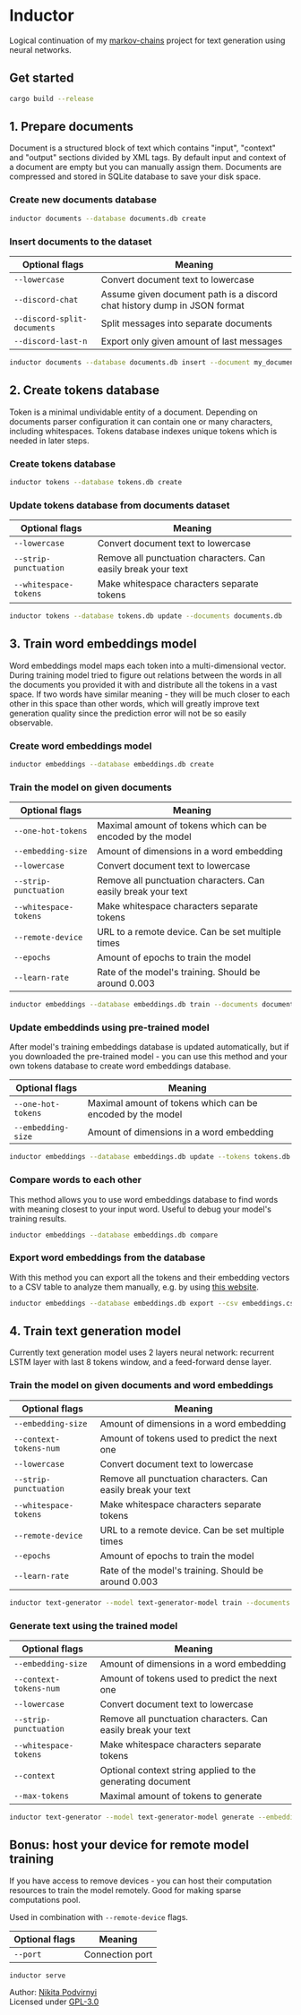 # Inductor

Logical continuation of my [markov-chains](https://github.com/krypt0nn/markov-chains) project for text generation using neural networks.

## Get started

```bash
cargo build --release
```

## 1. Prepare documents

Document is a structured block of text which contains "input", "context" and "output" sections divided by XML tags.
By default input and context of a document are empty but you can manually assign them. Documents are compressed and
stored in SQLite database to save your disk space.

### Create new documents database

```bash
inductor documents --database documents.db create
```

### Insert documents to the dataset

| Optional flags              | Meaning                                                                  |
| --------------------------- | ------------------------------------------------------------------------ |
| `--lowercase`               | Convert document text to lowercase                                       |
| `--discord-chat`            | Assume given document path is a discord chat history dump in JSON format |
| `--discord-split-documents` | Split messages into separate documents                                   |
| `--discord-last-n`          | Export only given amount of last messages                                |

```bash
inductor documents --database documents.db insert --document my_document.txt
```

## 2. Create tokens database

Token is a minimal undividable entity of a document. Depending on documents parser configuration it can contain
one or many characters, including whitespaces. Tokens database indexes unique tokens which is needed in later steps.

### Create tokens database

```bash
inductor tokens --database tokens.db create
```

### Update tokens database from documents dataset

| Optional flags        | Meaning                                                       |
| --------------------- | ------------------------------------------------------------- |
| `--lowercase`         | Convert document text to lowercase                            |
| `--strip-punctuation` | Remove all punctuation characters. Can easily break your text |
| `--whitespace-tokens` | Make whitespace characters separate tokens                    |

```bash
inductor tokens --database tokens.db update --documents documents.db
```

## 3. Train word embeddings model

Word embeddings model maps each token into a multi-dimensional vector. During training model
tried to figure out relations between the words in all the documents you provided it with
and distribute all the tokens in a vast space. If two words have similar meaning - they will
be much closer to each other in this space than other words, which will greatly improve
text generation quality since the prediction error will not be so easily observable.

### Create word embeddings model

```bash
inductor embeddings --database embeddings.db create
```

### Train the model on given documents

| Optional flags        | Meaning                                                       |
| --------------------- | ------------------------------------------------------------- |
| `--one-hot-tokens`    | Maximal amount of tokens which can be encoded by the model    |
| `--embedding-size`    | Amount of dimensions in a word embedding                      |
| `--lowercase`         | Convert document text to lowercase                            |
| `--strip-punctuation` | Remove all punctuation characters. Can easily break your text |
| `--whitespace-tokens` | Make whitespace characters separate tokens                    |
| `--remote-device`     | URL to a remote device. Can be set multiple times             |
| `--epochs`            | Amount of epochs to train the model                           |
| `--learn-rate`        | Rate of the model's training. Should be around 0.003          |

```bash
inductor embeddings --database embeddings.db train --documents documents.db --tokens tokens.db --model embeddings-model
```

### Update embeddinds using pre-trained model

After model's training embeddings database is updated automatically, but if you
downloaded the pre-trained model - you can use this method and your own tokens database
to create word embeddings database.

| Optional flags        | Meaning                                                    |
| --------------------- | ---------------------------------------------------------- |
| `--one-hot-tokens`    | Maximal amount of tokens which can be encoded by the model |
| `--embedding-size`    | Amount of dimensions in a word embedding                   |

```bash
inductor embeddings --database embeddings.db update --tokens tokens.db --model embeddings-model
```

### Compare words to each other

This method allows you to use word embeddings database to find words with meaning
closest to your input word. Useful to debug your model's training results.

```bash
inductor embeddings --database embeddings.db compare
```

### Export word embeddings from the database

With this method you can export all the tokens and their embedding vectors to a CSV table
to analyze them manually, e.g. by using [this website](https://www.csvplot.com).

```bash
inductor embeddings --database embeddings.db export --csv embeddings.csv
```

## 4. Train text generation model

Currently text generation model uses 2 layers neural network: recurrent LSTM layer with last 8 tokens
window, and a feed-forward dense layer.

### Train the model on given documents and word embeddings

| Optional flags         | Meaning                                                       |
| ---------------------- | ------------------------------------------------------------- |
| `--embedding-size`     | Amount of dimensions in a word embedding                      |
| `--context-tokens-num` | Amount of tokens used to predict the next one                 |
| `--lowercase`          | Convert document text to lowercase                            |
| `--strip-punctuation`  | Remove all punctuation characters. Can easily break your text |
| `--whitespace-tokens`  | Make whitespace characters separate tokens                    |
| `--remote-device`      | URL to a remote device. Can be set multiple times             |
| `--epochs`             | Amount of epochs to train the model                           |
| `--learn-rate`         | Rate of the model's training. Should be around 0.003          |

```bash
inductor text-generator --model text-generator-model train --documents documents.db --embeddings embeddings.db
```

### Generate text using the trained model

| Optional flags        | Meaning                                                       |
| --------------------- | ------------------------------------------------------------- |
| `--embedding-size`     | Amount of dimensions in a word embedding                      |
| `--context-tokens-num` | Amount of tokens used to predict the next one                 |
| `--lowercase`         | Convert document text to lowercase                            |
| `--strip-punctuation` | Remove all punctuation characters. Can easily break your text |
| `--whitespace-tokens` | Make whitespace characters separate tokens                    |
| `--context`           | Optional context string applied to the generating document    |
| `--max-tokens`        | Maximal amount of tokens to generate                          |

```bash
inductor text-generator --model text-generator-model generate --embeddings embeddings.db
```

## Bonus: host your device for remote model training

If you have access to remove devices - you can host their computation resources
to train the model remotely. Good for making sparse computations pool.

Used in combination with `--remote-device` flags.

| Optional flags | Meaning         |
| -------------- | --------------- |
| `--port`       | Connection port |

```bash
inductor serve
```

Author: [Nikita Podvirnyi](https://github.com/krypt0nn)\
Licensed under [GPL-3.0](LICENSE)
